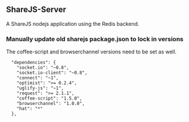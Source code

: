 ## ShareJS-Server
    
A ShareJS nodejs application using the Redis backend.

 
### Manually update old sharejs package.json to lock in versions

The coffee-script and browserchannel versions need to be set as well.

```
  "dependencies": {
    "socket.io": "~0.8",
    "socket.io-client": "~0.8",
    "connect": "~1",
    "optimist": ">= 0.2.4",
    "uglify-js": "~1",
    "request": ">= 2.1.1",
    "coffee-script": "1.5.0",
    "browserchannel": "1.0.0",
    "hat": "*"
  },
```
